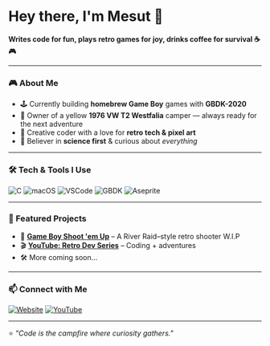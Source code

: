 # Hey there, I'm Mesut 👋

**Writes code for fun, plays retro games for joy, drinks coffee for survival ☕🎮**

---

### 🎮 About Me
- 🕹️ Currently building **homebrew Game Boy** games with **GBDK-2020**  
- 🚐 Owner of a yellow **1976 VW T2 Westfalia** camper — always ready for the next adventure  
- 🎨 Creative coder with a love for **retro tech & pixel art**  
- 🧪 Believer in **science first** & curious about *everything*  

---

### 🛠️ Tech & Tools I Use
![C](https://img.shields.io/badge/C-00599C?style=flat&logo=c&logoColor=white) ![macOS](https://img.shields.io/badge/macOS-000000?style=flat&logo=apple&logoColor=white) ![VSCode](https://img.shields.io/badge/VSCode-007ACC?style=flat&logo=visual-studio-code&logoColor=white) ![GBDK](https://img.shields.io/badge/GBDK-2020-orange?style=flat&logo=gamepad&logoColor=white) ![Aseprite](https://img.shields.io/badge/Aseprite-7D929E?style=flat&logo=aseprite&logoColor=white)

---

### 📂 Featured Projects
- 🎯 **[Game Boy Shoot 'em Up](https://github.com/mesutschwarz/rivershooter)** – A River Raid–style retro shooter  W.I.P
- 🎬 **[YouTube: Retro Dev Series](https://www.youtube.com/@mesutschwarz)** – Coding + adventures  
- 🛠️ More coming soon...  

---

### 📫 Connect with Me
[![Website](https://img.shields.io/badge/Website-mesutschwarz.com-blue?style=flat&logo=Homebrew)](https://mesutschwarz.com) [![YouTube](https://img.shields.io/badge/YouTube-Subscribe-red?style=flat&logo=youtube)](https://www.youtube.com/@mesutschwarz)

---

⭐️ *"Code is the campfire where curiosity gathers."*
